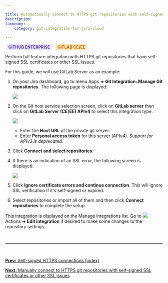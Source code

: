 ```yaml
---

title: Automatically connect to HTTPS git repositories with self-signed SSL certificates or other SSL issues
description:
taxonomy:
    category: git-integration-for-jira-cloud

---
```


<b style='background-color:#EAE5FE; padding:1px 5px; color:#412C92; border-radius:3px; margin: 0 5px; font-size: small;'>GITHUB ENTERPRISE</b> <b style='background-color:#FFE3B2; padding:1px 5px; color:#A35F00; border-radius:3px; margin: 0 5px; font-size: small;'>GITLAB CE/EE</b>

Perform full feature integration with HTTPS git repositories that have self-signed SSL certificates or other SSL issues.

For this guide, we will use GitLab Server as an example:

1.  On your Jira dashboard, go to menu Apps ➜ **Git Integration: Manage Git repositories**. The following page is displayed.

    ![](/wp-content/uploads/gij-gitcloud-managed-ui-integrations-page.png)

2.  On the Git host service selection screen, click on **GitLab server** then click on **GitLab Server (CE/EE) APIv4** to select this integration type.

    ![](/wp-content/uploads/gij-gitcloud-add-integration-type-gitlab-server-sel.png)

    *   Enter the **Host URL** of the private git server.
    *   Enter **Personal access token** for this server (APIv4). _Support for APIv3 is deprecated._

3.  Click **Connect and select repositories**.

4.  If there is an indication of an SSL error, the following screen is displayed.

    ![](/wp-content/uploads/gij-gitserver-gitlab-server-bad-ssl-example-c.png)

5.  Click **Ignore certificate errors and continue connection**. This will ignore SSL verification if it's self-signed or expired.

8.  Select repositories or import all of them and then click **Connect repositories** to complete the setup.

This integration is displayed on the Manage integrations list. Go to ![](/wp-content/uploads/actions-icon.png) Actions ➜ **Edit integration** if desired to make some changes to the repository settings.

&nbsp;
* * *
&nbsp;

[**Prev:** Self-signed HTTPS connections (index)](/git-integration-for-jira-cloud/self-signed-https-integration-gij-cloud)

[**Next:** Manually connect to HTTPS git repositories with self-signed SSL certificates or other SSL issues](/git-integration-for-jira-cloud/manually-connect-to-https-git-repositories-with-self-signed-ssl-certificates-or-other-ssl-issues-gij-cloud)

